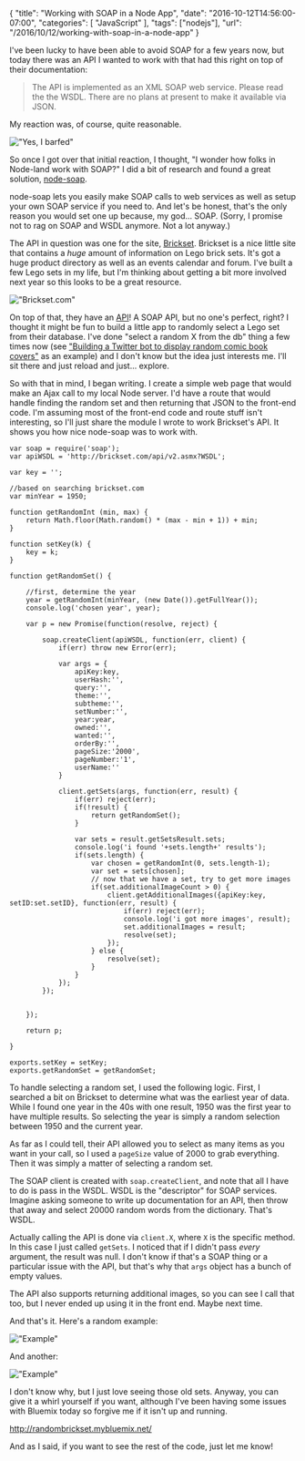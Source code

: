 
{
	"title": "Working with SOAP in a Node App",
	"date": "2016-10-12T14:56:00-07:00",
	"categories": [
		"JavaScript"
	],
	"tags": ["nodejs"],
	"url": "/2016/10/12/working-with-soap-in-a-node-app"
}

I've been lucky to have been able to avoid SOAP for a few years now, but today there was an API I wanted to work with that had this right on top of their documentation:

<!--more-->

<blockquote>
The API is implemented as an XML SOAP web service. Please read the the WSDL. There are no plans at present to make it available via JSON.
</blockquote>

My reaction was, of course, quite reasonable. 

!["Yes, I barfed"](https://static.raymondcamden.com/images/2016/10/cartbarf.jpg)

So once I got over that initial reaction, I thought, "I wonder how folks in Node-land work with SOAP?" I did a bit of research and found a great solution, [node-soap](https://github.com/vpulim/node-soap).

node-soap lets you easily make SOAP calls to web services as well as setup your own SOAP service if you need to. And let's be honest, that's the only reason you would set one up because, my god... SOAP. (Sorry, I promise not to rag on SOAP and WSDL anymore. Not a lot anyway.)

The API in question was one for the site, [Brickset](http://brickset.com). Brickset is a nice little site that contains a *huge* amount of information on Lego brick sets. It's got a huge product directory as well as an events calendar and forum. I've built a few Lego sets in my life, but I'm thinking about getting a bit more involved next year so this looks to be a great resource. 

!["Brickset.com"](https://static.raymondcamden.com/images/2016/10/bs.png)

On top of that, they have an [API](http://brickset.com/tools/webservices/v2)! A SOAP API, but no one's perfect, right? I thought it might be fun to build a little app to randomly select a Lego set from their database. I've done "select a random X from the db" thing a few times now (see ["Building a Twitter bot to display random comic book covers"](https://www.raymondcamden.com/2016/02/22/building-a-twitter-bot-to-display-random-comic-book-covers/) as an example) and I don't know but the idea just interests me. I'll sit there and just reload and just... explore. 

So with that in mind, I began writing. I create a simple web page that would make an Ajax call to my local Node server. I'd have a route that would handle finding the random set and then returning that JSON to the front-end code. I'm assuming most of the front-end code and route stuff isn't interesting, so I'll just share the module I wrote to work Brickset's API. It shows you how nice node-soap was to work with.

<pre><code class="language-javascript">var soap = require('soap');
var apiWSDL = 'http://brickset.com/api/v2.asmx?WSDL';

var key = '';

//based on searching brickset.com
var minYear = 1950;

function getRandomInt (min, max) {
    return Math.floor(Math.random() * (max - min + 1)) + min;
}

function setKey(k) {
	key = k;
}

function getRandomSet() {

	//first, determine the year
	year = getRandomInt(minYear, (new Date()).getFullYear());
	console.log('chosen year', year);

	var p = new Promise(function(resolve, reject) {
		
		soap.createClient(apiWSDL, function(err, client) {
			if(err) throw new Error(err);

			var args = {
				apiKey:key,
				userHash:'',
				query:'',
				theme:'',
				subtheme:'',
				setNumber:'',
				year:year,
				owned:'',
				wanted:'',
				orderBy:'',
				pageSize:'2000',
				pageNumber:'1',
				userName:''
			}

			client.getSets(args, function(err, result) {
				if(err) reject(err);
				if(!result) {
					return getRandomSet();
				}

				var sets = result.getSetsResult.sets;
				console.log('i found '+sets.length+' results');
				if(sets.length) {
					var chosen = getRandomInt(0, sets.length-1);
					var set = sets[chosen];
					// now that we have a set, try to get more images
					if(set.additionalImageCount &gt; 0) {
						client.getAdditionalImages({apiKey:key, setID:set.setID}, function(err, result) {
							if(err) reject(err);
							console.log('i got more images', result);
							set.additionalImages = result;
							resolve(set);
						});
					} else {
						resolve(set);
					}
				}
			});
		});
		
		
	});

	return p;

}

exports.setKey = setKey;
exports.getRandomSet = getRandomSet;</code></pre>

To handle selecting a random set, I used the following logic. First, I searched a bit on Brickset to determine what was the earliest year of data. While I found one year in the 40s with one result, 1950 was the first year to have multiple results. So selecting the year is simply a random selection between 1950 and the current year.

As far as I could tell, their API allowed you to select as many items as you want in your call, so I used a `pageSize` value of 2000 to grab everything. Then it was simply a matter of selecting a random set. 

The SOAP client is created with `soap.createClient`, and note that all I have to do is pass in the WSDL. WSDL is the "descriptor" for SOAP services. Imagine asking someone to write up documentation for an API, then throw that away and select 20000 random words from the dictionary. That's WSDL. 

Actually calling the API is done via `client.X`, where `X` is the specific method. In this case I just called `getSets`. I noticed that if I didn't pass *every* argument, the result was null. I don't know if that's a SOAP thing or a particular issue with the API, but that's why that `args` object has a bunch of empty values. 

The API also supports returning additional images, so you can see I call that too, but I never ended up using it in the front end. Maybe next time.

And that's it. Here's a random example:

!["Example"](https://static.raymondcamden.com/images/2016/10/bs1a.png)

And another:

!["Example"](https://static.raymondcamden.com/images/2016/10/bs2a.png)

I don't know why, but I just love seeing those old sets. Anyway, you can give it a whirl yourself if you want, although I've been having some issues with Bluemix today so forgive me if it isn't up and running.

http://randombrickset.mybluemix.net/

And as I said, if you want to see the rest of the code, just let me know!